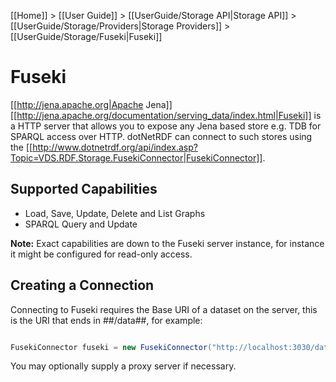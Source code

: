 [[Home]] > [[User Guide]] > [[UserGuide/Storage API|Storage API]] > [[UserGuide/Storage/Providers|Storage Providers]] > [[UserGuide/Storage/Fuseki|Fuseki]]

# Fuseki 

[[http://jena.apache.org|Apache Jena]] [[http://jena.apache.org/documentation/serving_data/index.html|Fuseki]] is a HTTP server that allows you to expose any Jena based store e.g. TDB for SPARQL access over HTTP.  dotNetRDF can connect to such stores using the [[http://www.dotnetrdf.org/api/index.asp?Topic=VDS.RDF.Storage.FusekiConnector|FusekiConnector]].

## Supported Capabilities 

* Load, Save, Update, Delete and List Graphs
* SPARQL Query and Update

**Note:** Exact capabilities are down to the Fuseki server instance, for instance it might be configured for read-only access.

## Creating a Connection 

Connecting to Fuseki requires the Base URI of a dataset on the server, this is the URI that ends in ##/data##, for example:

```csharp

FusekiConnector fuseki = new FusekiConnector("http://localhost:3030/dataset/data");
```

You may optionally supply a proxy server if necessary.